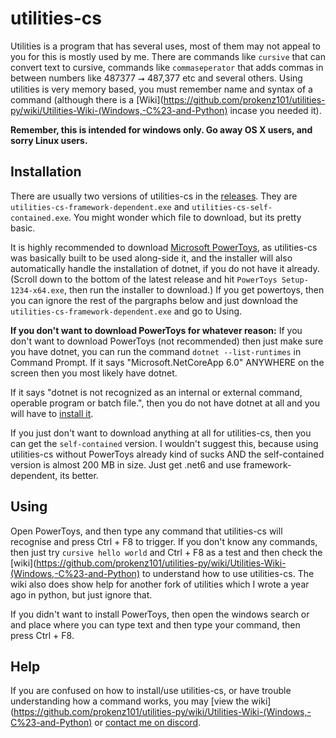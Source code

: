 # utilities-cs
Utilities is a program that has several uses, most of them may not appeal to you for this is mostly used by me. There are commands like `cursive` that can convert text to cursive, commands like `commaseperator` that adds commas in between numbers like 487377 ⭢ 487,377 etc and several others. Using utilities is very memory based, you must remember name and syntax of a command (although there is a [Wiki](https://github.com/prokenz101/utilities-py/wiki/Utilities-Wiki-(Windows,-C%23-and-Python) incase you needed it).

**Remember, this is intended for windows only. Go away OS X users, and sorry Linux users.**

## Installation
There are usually two versions of utilities-cs in the [releases](https://github.com/prokenz101/utilities-cs/releases). They are `utilities-cs-framework-dependent.exe` and `utilities-cs-self-contained.exe`. You might wonder which file to download, but its pretty basic.

It is highly recommended to download [Microsoft PowerToys](https://github.com/microsoft/powertoys/releases), as utilities-cs was basically built to be used along-side it, and the installer will also automatically handle the installation of dotnet, if you do not have it already. (Scroll down to the bottom of the latest release and hit `PowerToys Setup-1234-x64.exe`, then run the installer to download.) If you get powertoys, then you can ignore the rest of the pargraphs below and just download the `utilities-cs-framework-dependent.exe` and go to Using.

**If you don't want to download PowerToys for whatever reason:**
If you don't want to download PowerToys (not recommended) then just make sure you have dotnet, you can run the command `dotnet --list-runtimes` in Command Prompt. If it says "Microsoft.NetCoreApp 6.0" ANYWHERE on the screen then you most likely have dotnet.

If it says "dotnet is not recognized as an internal or external command, operable program or batch file.", then you do not have dotnet at all and you will have to [install it](https://dotnet.microsoft.com/en-us/download). 

If you just don't want to download anything at all for utilities-cs, then you can get the `self-contained` version. I wouldn't suggest this, because using utilities-cs without PowerToys already kind of sucks AND the self-contained version is almost 200 MB in size. Just get .net6 and use framework-dependent, its better.

## Using
Open PowerToys, and then type any command that utilities-cs will recognise and press Ctrl + F8 to trigger. If you don't know any commands, then just try `cursive hello world` and Ctrl + F8 as a test and then check the [wiki](https://github.com/prokenz101/utilities-py/wiki/Utilities-Wiki-(Windows,-C%23-and-Python) to understand how to use utilities-cs. The wiki also does show help for another fork of utilities which I wrote a year ago in python, but just ignore that.

If you didn't want to install PowerToys, then open the windows search or and place where you can type text and then type your command, then press Ctrl + F8.

## Help
If you are confused on how to install/use utilities-cs, or have trouble understanding how a command works, you may [view the wiki](https://github.com/prokenz101/utilities-py/wiki/Utilities-Wiki-(Windows,-C%23-and-Python) or [contact me on discord](https://github.com/prokenz101/utilities-py/wiki/Utilities-Wiki-(Windows,-C%23-and-Python)#got-any-doubts).
